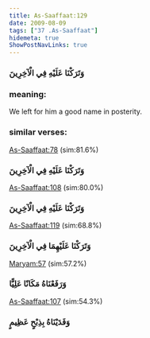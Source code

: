 ```yaml
---
title: As-Saaffaat:129
date: 2009-08-09
tags: ["37 .As-Saaffaat"]
hidemeta: true 
ShowPostNavLinks: true 
---
```

### وَتَرَكْنَا عَلَيْهِ فِي الْآخِرِينَ
### meaning: 
We left for him a good name in posterity.
### similar verses: 

[As-Saaffaat:78](/37/78) (sim:81.6%)

### وَتَرَكْنَا عَلَيْهِ فِي الْآخِرِينَ

[As-Saaffaat:108](/37/108) (sim:80.0%)

### وَتَرَكْنَا عَلَيْهِ فِي الْآخِرِينَ

[As-Saaffaat:119](/37/119) (sim:68.8%)

### وَتَرَكْنَا عَلَيْهِمَا فِي الْآخِرِينَ

[Maryam:57](/19/57) (sim:57.2%)

### وَرَفَعْنَاهُ مَكَانًا عَلِيًّا

[As-Saaffaat:107](/37/107) (sim:54.3%)

### وَفَدَيْنَاهُ بِذِبْحٍ عَظِيمٍ
